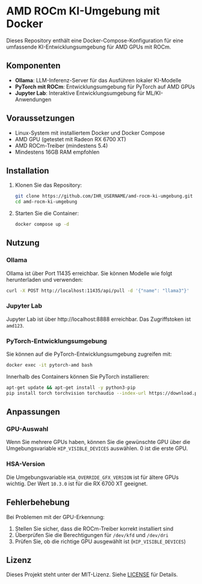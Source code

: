 # AMD ROCm KI-Umgebung mit Docker

Dieses Repository enthält eine Docker-Compose-Konfiguration für eine umfassende KI-Entwicklungsumgebung für AMD GPUs mit ROCm.

## Komponenten

- **Ollama**: LLM-Inferenz-Server für das Ausführen lokaler KI-Modelle
- **PyTorch mit ROCm**: Entwicklungsumgebung für PyTorch auf AMD GPUs
- **Jupyter Lab**: Interaktive Entwicklungsumgebung für ML/KI-Anwendungen

## Voraussetzungen

- Linux-System mit installiertem Docker und Docker Compose
- AMD GPU (getestet mit Radeon RX 6700 XT)
- AMD ROCm-Treiber (mindestens 5.4)
- Mindestens 16GB RAM empfohlen

## Installation

1. Klonen Sie das Repository:
   ```bash
   git clone https://github.com/IHR_USERNAME/amd-rocm-ki-umgebung.git
   cd amd-rocm-ki-umgebung
   ```

2. Starten Sie die Container:
   ```bash
   docker compose up -d
   ```

## Nutzung

### Ollama

Ollama ist über Port 11435 erreichbar. Sie können Modelle wie folgt herunterladen und verwenden:

```bash
curl -X POST http://localhost:11435/api/pull -d '{"name": "llama3"}'
```

### Jupyter Lab

Jupyter Lab ist über http://localhost:8888 erreichbar. Das Zugriffstoken ist `amd123`.

### PyTorch-Entwicklungsumgebung

Sie können auf die PyTorch-Entwicklungsumgebung zugreifen mit:

```bash
docker exec -it pytorch-amd bash
```

Innerhalb des Containers können Sie PyTorch installieren:

```bash
apt-get update && apt-get install -y python3-pip
pip install torch torchvision torchaudio --index-url https://download.pytorch.org/whl/rocm5.4
```

## Anpassungen

### GPU-Auswahl

Wenn Sie mehrere GPUs haben, können Sie die gewünschte GPU über die Umgebungsvariable `HIP_VISIBLE_DEVICES` auswählen. 0 ist die erste GPU.

### HSA-Version

Die Umgebungsvariable `HSA_OVERRIDE_GFX_VERSION` ist für ältere GPUs wichtig. Der Wert `10.3.0` ist für die RX 6700 XT geeignet.

## Fehlerbehebung

Bei Problemen mit der GPU-Erkennung:
1. Stellen Sie sicher, dass die ROCm-Treiber korrekt installiert sind
2. Überprüfen Sie die Berechtigungen für `/dev/kfd` und `/dev/dri`
3. Prüfen Sie, ob die richtige GPU ausgewählt ist (`HIP_VISIBLE_DEVICES`)

## Lizenz

Dieses Projekt steht unter der MIT-Lizenz. Siehe [LICENSE](LICENSE) für Details. 